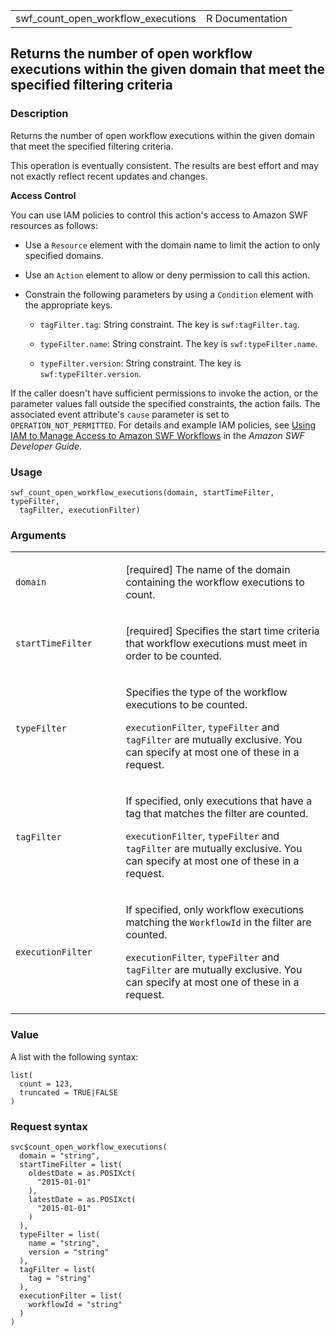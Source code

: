 <table style="width: 100%;">
<tbody>
<tr class="odd">
<td>swf_count_open_workflow_executions</td>
<td style="text-align: right;">R Documentation</td>
</tr>
</tbody>
</table>

## Returns the number of open workflow executions within the given domain that meet the specified filtering criteria

### Description

Returns the number of open workflow executions within the given domain
that meet the specified filtering criteria.

This operation is eventually consistent. The results are best effort and
may not exactly reflect recent updates and changes.

**Access Control**

You can use IAM policies to control this action's access to Amazon SWF
resources as follows:

-   Use a `Resource` element with the domain name to limit the action to
    only specified domains.

-   Use an `Action` element to allow or deny permission to call this
    action.

-   Constrain the following parameters by using a `Condition` element
    with the appropriate keys.

    -   `tagFilter.tag`: String constraint. The key is
        `swf:tagFilter.tag`.

    -   `typeFilter.name`: String constraint. The key is
        `swf:typeFilter.name`.

    -   `typeFilter.version`: String constraint. The key is
        `swf:typeFilter.version`.

If the caller doesn't have sufficient permissions to invoke the action,
or the parameter values fall outside the specified constraints, the
action fails. The associated event attribute's `cause` parameter is set
to `OPERATION_NOT_PERMITTED`. For details and example IAM policies, see
[Using IAM to Manage Access to Amazon SWF
Workflows](https://docs.aws.amazon.com/amazonswf/latest/developerguide/swf-dev-iam.html)
in the *Amazon SWF Developer Guide*.

### Usage

    swf_count_open_workflow_executions(domain, startTimeFilter, typeFilter,
      tagFilter, executionFilter)

### Arguments

<table>
<colgroup>
<col style="width: 35%" />
<col style="width: 65%" />
</colgroup>
<tbody>
<tr class="odd">
<td><code
id="swf_count_open_workflow_executions_:_domain">domain</code></td>
<td><p>[required] The name of the domain containing the workflow
executions to count.</p></td>
</tr>
<tr class="even">
<td><code
id="swf_count_open_workflow_executions_:_startTimeFilter">startTimeFilter</code></td>
<td><p>[required] Specifies the start time criteria that workflow
executions must meet in order to be counted.</p></td>
</tr>
<tr class="odd">
<td><code
id="swf_count_open_workflow_executions_:_typeFilter">typeFilter</code></td>
<td><p>Specifies the type of the workflow executions to be counted.</p>
<p><code>executionFilter</code>, <code>typeFilter</code> and
<code>tagFilter</code> are mutually exclusive. You can specify at most
one of these in a request.</p></td>
</tr>
<tr class="even">
<td><code
id="swf_count_open_workflow_executions_:_tagFilter">tagFilter</code></td>
<td><p>If specified, only executions that have a tag that matches the
filter are counted.</p>
<p><code>executionFilter</code>, <code>typeFilter</code> and
<code>tagFilter</code> are mutually exclusive. You can specify at most
one of these in a request.</p></td>
</tr>
<tr class="odd">
<td><code
id="swf_count_open_workflow_executions_:_executionFilter">executionFilter</code></td>
<td><p>If specified, only workflow executions matching the
<code>WorkflowId</code> in the filter are counted.</p>
<p><code>executionFilter</code>, <code>typeFilter</code> and
<code>tagFilter</code> are mutually exclusive. You can specify at most
one of these in a request.</p></td>
</tr>
</tbody>
</table>

### Value

A list with the following syntax:

    list(
      count = 123,
      truncated = TRUE|FALSE
    )

### Request syntax

    svc$count_open_workflow_executions(
      domain = "string",
      startTimeFilter = list(
        oldestDate = as.POSIXct(
          "2015-01-01"
        ),
        latestDate = as.POSIXct(
          "2015-01-01"
        )
      ),
      typeFilter = list(
        name = "string",
        version = "string"
      ),
      tagFilter = list(
        tag = "string"
      ),
      executionFilter = list(
        workflowId = "string"
      )
    )

